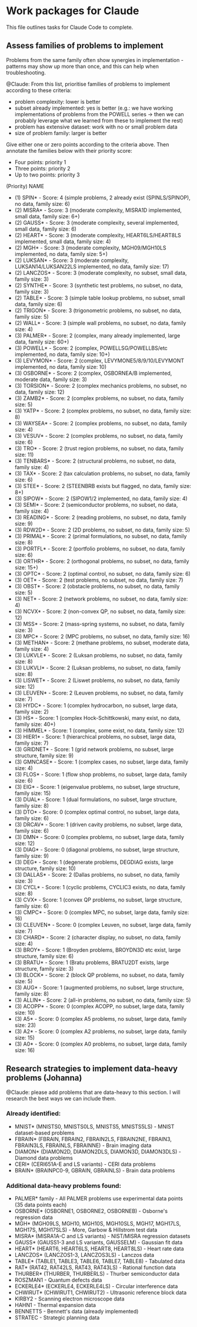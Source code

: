 # Work packages for Claude

This file outlines tasks for Claude Code to complete. 

## Assess families of problems to implement

Problems from the same family often show synergies in implementation - patterns may show up more than once, and this can help when troubleshooting. 

@Claude: From this list, prioritise families of problems to implement according to these criteria: 

- problem complexity: lower is better 
- subset already implemented: yes is better (e.g.: we have working implementations of problems from the POWELL series -> then we can probably leverage what we learned from these to implement the rest)
- problem has extensive dataset: work with no or small problem data
- size of problem family: larger is better 

Give either one or zero points according to the criteria above. Then annotate the families below with their priority score: 

- Four points: priority 1
- Three points: priority 2
- Up to two points: priority 3

(Priority) NAME
- (1) SPIN* - Score: 4 (simple problems, 2 already exist (SPINLS/SPINOP), no data, family size: 6)
- (2) MISRA* - Score: 3 (moderate complexity, MISRA1D implemented, small data, family size: 6+)
- (2) GAUSS* - Score: 3 (moderate complexity, several implemented, small data, family size: 6)
- (2) HEART* - Score: 3 (moderate complexity, HEART6LS/HEART8LS implemented, small data, family size: 4)
- (2) MGH* - Score: 3 (moderate complexity, MGH09/MGH10LS implemented, no data, family size: 5+)
- (2) LUKSAN* - Score: 3 (moderate complexity, LUKSAN14/LUKSAN22LS implemented, no data, family size: 17)
- (2) LANCZOS* - Score: 3 (moderate complexity, no subset, small data, family size: 3)
- (2) SYNTHE* - Score: 3 (synthetic test problems, no subset, no data, family size: 3)
- (2) TABLE* - Score: 3 (simple table lookup problems, no subset, small data, family size: 6)
- (2) TRIGON* - Score: 3 (trigonometric problems, no subset, no data, family size: 5)
- (2) WALL* - Score: 3 (simple wall problems, no subset, no data, family size: 4)
- (3) PALMER* - Score: 2 (complex, many already implemented, large data, family size: 60+)
- (3) POWELL* - Score: 2 (complex, POWELLSG/POWELLBS/etc implemented, no data, family size: 10+)
- (3) LEVYMON* - Score: 2 (complex, LEVYMONE5/8/9/10/LEVYMONT implemented, no data, family size: 10)
- (3) OSBORNE* - Score: 2 (complex, OSBORNEA/B implemented, moderate data, family size: 3)
- (3) TORSION* - Score: 2 (complex mechanics problems, no subset, no data, family size: 12)
- (3) ZAMB2* - Score: 2 (complex problems, no subset, no data, family size: 5)
- (3) YATP* - Score: 2 (complex problems, no subset, no data, family size: 8)
- (3) WAYSEA* - Score: 2 (complex problems, no subset, no data, family size: 4)
- (3) VESUV* - Score: 2 (complex problems, no subset, no data, family size: 6)
- (3) TRO* - Score: 2 (trust region problems, no subset, no data, family size: 11)
- (3) TENBARS* - Score: 2 (structural problems, no subset, no data, family size: 4)
- (3) TAX* - Score: 2 (tax calculation problems, no subset, no data, family size: 6)
- (3) STEE* - Score: 2 (STEENBRB exists but flagged, no data, family size: 8+)
- (3) SIPOW* - Score: 2 (SIPOW1/2 implemented, no data, family size: 4)
- (3) SEMI* - Score: 2 (semiconductor problems, no subset, no data, family size: 4)
- (3) READING* - Score: 2 (reading problems, no subset, no data, family size: 9)
- (3) RDW2D* - Score: 2 (2D problems, no subset, no data, family size: 5)
- (3) PRIMAL* - Score: 2 (primal formulations, no subset, no data, family size: 8)
- (3) PORTFL* - Score: 2 (portfolio problems, no subset, no data, family size: 6)
- (3) ORTHR* - Score: 2 (orthogonal problems, no subset, no data, family size: 15+)
- (3) OPTC* - Score: 2 (optimal control, no subset, no data, family size: 6)
- (3) OET* - Score: 2 (test problems, no subset, no data, family size: 7)
- (3) OBST* - Score: 2 (obstacle problems, no subset, no data, family size: 5)
- (3) NET* - Score: 2 (network problems, no subset, no data, family size: 4)
- (3) NCVX* - Score: 2 (non-convex QP, no subset, no data, family size: 12)
- (3) MSS* - Score: 2 (mass-spring systems, no subset, no data, family size: 3)
- (3) MPC* - Score: 2 (MPC problems, no subset, no data, family size: 16)
- (3) METHAN* - Score: 2 (methane problems, no subset, moderate data, family size: 4)
- (3) LUKVLE* - Score: 2 (Luksan problems, no subset, no data, family size: 8)
- (3) LUKVLI* - Score: 2 (Luksan problems, no subset, no data, family size: 8)
- (3) LISWET* - Score: 2 (Liswet problems, no subset, no data, family size: 12)
- (3) LEUVEN* - Score: 2 (Leuven problems, no subset, no data, family size: 7)
- (3) HYDC* - Score: 1 (complex hydrocarbon, no subset, large data, family size: 2)
- (3) HS* - Score: 1 (complex Hock-Schittkowski, many exist, no data, family size: 40+)
- (3) HIMMEL* - Score: 1 (complex, some exist, no data, family size: 12)
- (3) HIER1* - Score: 1 (hierarchical problems, no subset, large data, family size: 7)
- (3) GRIDNET* - Score: 1 (grid network problems, no subset, large structure, family size: 9)
- (3) GMNCASE* - Score: 1 (complex cases, no subset, large data, family size: 4)
- (3) FLOS* - Score: 1 (flow shop problems, no subset, large data, family size: 6)
- (3) EIG* - Score: 1 (eigenvalue problems, no subset, large structure, family size: 15)
- (3) DUAL* - Score: 1 (dual formulations, no subset, large structure, family size: 8)
- (3) DTO* - Score: 0 (complex optimal control, no subset, large data, family size: 6)
- (3) DRCAV* - Score: 1 (driven cavity problems, no subset, large data, family size: 6)
- (3) DMN* - Score: 0 (complex problems, no subset, large data, family size: 12)
- (3) DIAG* - Score: 0 (diagonal problems, no subset, large structure, family size: 9)
- (3) DEG* - Score: 1 (degenerate problems, DEGDIAG exists, large structure, family size: 10)
- (3) DALLAS* - Score: 2 (Dallas problems, no subset, no data, family size: 3)
- (3) CYCL* - Score: 1 (cyclic problems, CYCLIC3 exists, no data, family size: 8)
- (3) CVX* - Score: 1 (convex QP problems, no subset, large structure, family size: 6)
- (3) CMPC* - Score: 0 (complex MPC, no subset, large data, family size: 16)
- (3) CLEUVEN* - Score: 0 (complex Leuven, no subset, large data, family size: 7)
- (3) CHARD* - Score: 2 (character display, no subset, no data, family size: 4)
- (3) BROY* - Score: 1 (Broyden problems, BROYDN3D etc exist, large structure, family size: 6)
- (3) BRATU* - Score: 1 (Bratu problems, BRATU2DT exists, large structure, family size: 3)
- (3) BLOCK* - Score: 2 (block QP problems, no subset, no data, family size: 5)
- (3) AUG* - Score: 1 (augmented problems, no subset, large structure, family size: 8)
- (3) ALLIN* - Score: 2 (all-in problems, no subset, no data, family size: 5)
- (3) ACOPP* - Score: 0 (complex ACOPP, no subset, large data, family size: 10)
- (3) A5* - Score: 0 (complex A5 problems, no subset, large data, family size: 23)
- (3) A2* - Score: 0 (complex A2 problems, no subset, large data, family size: 15)
- (3) A0* - Score: 0 (complex A0 problems, no subset, large data, family size: 16)

## Research strategies to implement data-heavy problems (Johanna)

@Claude: please add problems that are data-heavy to this section. I will research the best ways we can include them. 

### Already identified:
- MNIST* (MNISTS0, MNISTS0LS, MNISTS5, MNISTS5LS) - MNIST dataset-based problems
- FBRAIN* (FBRAIN, FBRAIN2, FBRAIN2LS, FBRAIN2NE, FBRAIN3, FBRAIN3LS, FBRAINLS, FBRAINNE) - Brain imaging data
- DIAMON* (DIAMON2D, DIAMON2DLS, DIAMON3D, DIAMON3DLS) - Diamond data problems
- CERI* (CERI651A-E and LS variants) - CERI data problems
- BRAIN* (BRAINPC0-9, GBRAIN, GBRAINLS) - Brain data problems

### Additional data-heavy problems found:
- PALMER* family - All PALMER problems use experimental data points (35 data points each)
- OSBORNE* (OSBORNE1, OSBORNE2, OSBORNEB) - Osborne's regression data
- MGH* (MGH09LS, MGH10, MGH10S, MGH10SLS, MGH17, MGH17LS, MGH17S, MGH17SLS) - More, Garbow & Hillstrom test data
- MISRA* (MISRA1A-C and LS variants) - NIST/MISRA regression datasets
- GAUSS* (GAUSS1-3 and LS variants, GAUSSELM) - Gaussian fit data
- HEART* (HEART6, HEART6LS, HEART8, HEART8LS) - Heart rate data
- LANCZOS* (LANCZOS1-3, LANCZOS3LS) - Lanczos data
- TABLE* (TABLE1, TABLE3, TABLE6, TABLE7, TABLE8) - Tabulated data
- RAT* (RAT42, RAT42LS, RAT43, RAT43LS) - Rational function data
- THURBER* (THURBER, THURBERLS) - Thurber semiconductor data
- ROSZMAN1 - Quantum defects data
- ECKERLE4* (ECKERLE4, ECKERLE4LS) - Circular interference data
- CHWIRUT* (CHWIRUT1, CHWIRUT2) - Ultrasonic reference block data
- KIRBY2 - Scanning electron microscope data
- HAHN1 - Thermal expansion data
- BENNETT5 - Bennett's data (already implemented)
- STRATEC - Strategic planning data